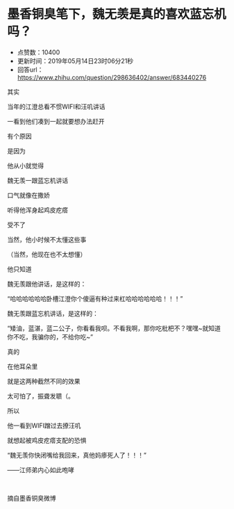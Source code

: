 # 墨香铜臭笔下，魏无羡是真的喜欢蓝忘机吗？
- 点赞数：10400
- 更新时间：2019年05月14日23时06分21秒
- 回答url：https://www.zhihu.com/question/298636402/answer/683440276
<body>
 <p data-pid="wBaE83BV">其实</p>
 <p data-pid="rQQDddJ5">当年的江澄总看不惯WIFI和汪叽讲话</p>
 <p data-pid="Vr4Kkvvu">一看到他们凑到一起就要想办法赶开</p>
 <p data-pid="FqbIiTYw">有个原因</p>
 <p data-pid="AripjlC9">是因为</p>
 <p data-pid="DgO9Dch-">他从小就觉得</p>
 <p data-pid="WAg3LykL">魏无羡一跟蓝忘机讲话</p>
 <p data-pid="LwD3E4ja">口气就像在撒娇</p>
 <p data-pid="rHSjSZ6e">听得他浑身起鸡皮疙瘩</p>
 <p data-pid="mo0JBiBL">受不了</p>
 <p data-pid="zdtqTE1J">当然，他小时候不太懂这些事</p>
 <p data-pid="fW8-SLn3">（当然，他现在也不太想懂）</p>
 <p data-pid="XNAgihVt">他只知道</p>
 <p data-pid="RTsN-KVL">魏无羡跟他讲话，是这样的：</p>
 <p data-pid="Rh6pIAhu">“哈哈哈哈哈哈卧槽江澄你个傻逼有种过来杠哈哈哈哈哈哈！！！”</p>
 <p data-pid="_D6tkK10">魏无羡跟蓝忘机讲话，是这样的：</p>
 <p data-pid="nVRkWXCE">“矮油，蓝湛，蓝二公子，你看看我呗。不看我啊，那你吃枇杷不？嘿嘿~就知道你不吃，我骗你的，不给你吃~”</p>
 <p data-pid="m5f9-9u0">真的</p>
 <p data-pid="aDKwPOA8">在他耳朵里</p>
 <p data-pid="gR1OsVY-">就是这两种截然不同的效果</p>
 <p data-pid="ObDJ382C">太可怕了，振聋发聩（。</p>
 <p data-pid="gizhqjGp">所以</p>
 <p data-pid="PvaLKbtm">他一看到WIFI蹭过去撩汪叽</p>
 <p data-pid="UZzZLip4">就想起被鸡皮疙瘩支配的恐惧</p>
 <p data-pid="dwACTVIl">“魏无羡你快闭嘴给我回来，真他妈瘆死人了！！！”</p>
 <p data-pid="8jlcuY6t">——江师弟内心如此咆哮</p>
 <p class="ztext-empty-paragraph"><br></p>
 <p data-pid="N22z1FgQ">摘自墨香铜臭微博</p>
</body>